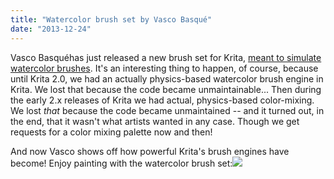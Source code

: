 ```yaml
---
title: "Watercolor brush set by Vasco Basqué"
date: "2013-12-24"
---
```


Vasco Basquéhas just released a new brush set for Krita, [meant to simulate watercolor brushes](http://grindgod.deviantart.com/art/Krita-Watercolor-Set-v1-0-421684805). It's an interesting thing to happen, of course, because until Krita 2.0, we had an actually physics-based watercolor brush engine in Krita. We lost that because the code became unmaintainable... Then during the early 2.x releases of Krita we had actual, physics-based color-mixing. We lost _that_ because the code became unmaintained -- and it turned out, in the end, that it wasn't what artists wanted in any case. Though we get requests for a color mixing palette now and then!

And now Vasco shows off how powerful Krita's brush engines have become! Enjoy painting with the watercolor brush set:[![](images/krita_watercolor_set_v1_0_by_grindgod-d6z262t.jpg)](http://grindgod.deviantart.com/art/Krita-Watercolor-Set-v1-0-421684805)

